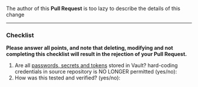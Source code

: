 The author of this **Pull Request** is too lazy to describe the details of this change

---
### Checklist
**Please answer all points, and note that deleting, modifying and not completing this checklist will result in the rejection of your Pull Request.**

1. Are all [passwords, secrets and tokens](https://mtngroup.atlassian.net/wiki/spaces/MSA/pages/1589412057/Vault+and+External+Secrets+Guide) stored in Vault? hard-coding credentials in source repository is NO LONGER permitted (yes/no): 
2. How was this tested and verified? (yes/no): 

